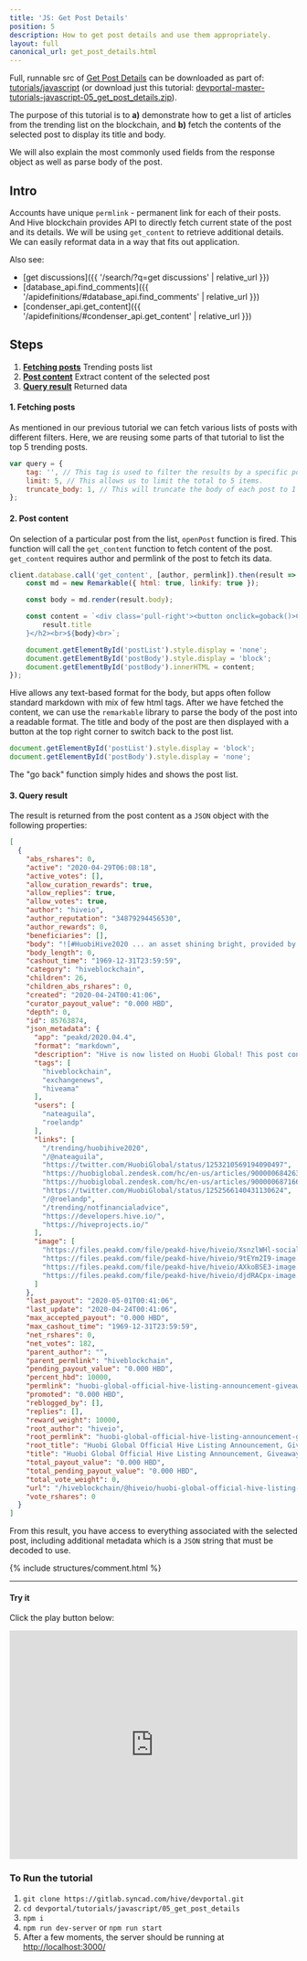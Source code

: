 ```yaml
---
title: 'JS: Get Post Details'
position: 5
description: How to get post details and use them appropriately.
layout: full
canonical_url: get_post_details.html
---
```

Full, runnable src of [Get Post Details](https://gitlab.syncad.com/hive/devportal/-/tree/master/tutorials/javascript/05_get_post_details) can be downloaded as part of: [tutorials/javascript](https://gitlab.syncad.com/hive/devportal/-/tree/master/tutorials/javascript) (or download just this tutorial: [devportal-master-tutorials-javascript-05_get_post_details.zip](https://gitlab.syncad.com/hive/devportal/-/archive/master/devportal-master.zip?path=tutorials/javascript/05_get_post_details)).

The purpose of this tutorial is to **a)** demonstrate how to get a list of articles from the trending list on the blockchain, and **b)** fetch the contents of the selected post to display its title and body.

We will also explain the most commonly used fields from the response object as well as parse body of the post.

## Intro

Accounts have unique `permlink` - permanent link for each of their posts. And Hive blockchain provides API to directly fetch current state of the post and its details. We will be using `get_content` to retrieve additional details. We can easily reformat data in a way that fits out application.

Also see:
* [get discussions]({{ '/search/?q=get discussions' | relative_url }})
* [database_api.find_comments]({{ '/apidefinitions/#database_api.find_comments' | relative_url }})
* [condenser_api.get_content]({{ '/apidefinitions/#condenser_api.get_content' | relative_url }})

## Steps

1. [**Fetching posts**](#fetch-posts) Trending posts list
1. [**Post content**](#post-content) Extract content of the selected post
1. [**Query result**](#query-result) Returned data

#### 1. Fetching posts<a name="fetch-posts"></a>

As mentioned in our previous tutorial we can fetch various lists of posts with different filters. Here, we are reusing some parts of that tutorial to list the top 5 trending posts.

```javascript
var query = {
    tag: '', // This tag is used to filter the results by a specific post tag.
    limit: 5, // This allows us to limit the total to 5 items.
    truncate_body: 1, // This will truncate the body of each post to 1 character, which is useful if you want to work with lighter array.
};
```

#### 2. Post content<a name="post-content"></a>

On selection of a particular post from the list, `openPost` function is fired. This function will call the `get_content` function to fetch content of the post. `get_content` requires author and permlink of the post to fetch its data.

```javascript
client.database.call('get_content', [author, permlink]).then(result => {
    const md = new Remarkable({ html: true, linkify: true });

    const body = md.render(result.body);

    const content = `<div class='pull-right'><button onclick=goback()>Close</button></div><br><h2>${
        result.title
    }</h2><br>${body}<br>`;

    document.getElementById('postList').style.display = 'none';
    document.getElementById('postBody').style.display = 'block';
    document.getElementById('postBody').innerHTML = content;
});
```

Hive allows any text-based format for the body, but apps often follow standard markdown with mix of few html tags. After we have fetched the content, we can use the `remarkable` library to parse the body of the post into a readable format. The title and body of the post are then displayed with a button at the top right corner to switch back to the post list.

```javascript
document.getElementById('postList').style.display = 'block';
document.getElementById('postBody').style.display = 'none';
```

The "go back" function simply hides and shows the post list.

#### 3. Query result<a name="query-result"></a>

The result is returned from the post content as a `JSON` object with the following properties:

```json
[
  {
    "abs_rshares": 0,
    "active": "2020-04-29T06:08:18",
    "active_votes": [],
    "allow_curation_rewards": true,
    "allow_replies": true,
    "allow_votes": true,
    "author": "hiveio",
    "author_reputation": "34879294456530",
    "author_rewards": 0,
    "beneficiaries": [],
    "body": "![#HuobiHive2020 ... an asset shining bright, provided by community member @nateaguila](https://files.peakd.com/file/peakd-hive/hiveio/XsnzlWHl-social_hive_flare.jpg)\n\n## Huobi has listed Hive! ...",
    "body_length": 0,
    "cashout_time": "1969-12-31T23:59:59",
    "category": "hiveblockchain",
    "children": 26,
    "children_abs_rshares": 0,
    "created": "2020-04-24T00:41:06",
    "curator_payout_value": "0.000 HBD",
    "depth": 0,
    "id": 85763874,
    "json_metadata": {
      "app": "peakd/2020.04.4",
      "format": "markdown",
      "description": "Hive is now listed on Huobi Global! This post contains all official links and AMA transcripts.",
      "tags": [
        "hiveblockchain",
        "exchangenews",
        "hiveama"
      ],
      "users": [
        "nateaguila",
        "roelandp"
      ],
      "links": [
        "/trending/huobihive2020",
        "/@nateaguila",
        "https://twitter.com/HuobiGlobal/status/1253210569194090497",
        "https://huobiglobal.zendesk.com/hc/en-us/articles/900000684263",
        "https://huobiglobal.zendesk.com/hc/en-us/articles/900000687166--EXCLUSIVE-Deposit-HIVE-on-Huobi-Global-to-Share-100-000-HIVE-",
        "https://twitter.com/HuobiGlobal/status/1252566140431130624",
        "/@roelandp",
        "/trending/notfinancialadvice",
        "https://developers.hive.io/",
        "https://hiveprojects.io/"
      ],
      "image": [
        "https://files.peakd.com/file/peakd-hive/hiveio/XsnzlWHl-social_hive_flare.jpg",
        "https://files.peakd.com/file/peakd-hive/hiveio/9tEYm2I9-image.png",
        "https://files.peakd.com/file/peakd-hive/hiveio/AXkoBSE3-image.png",
        "https://files.peakd.com/file/peakd-hive/hiveio/djdRACpx-image.png"
      ]
    },
    "last_payout": "2020-05-01T00:41:06",
    "last_update": "2020-04-24T00:41:06",
    "max_accepted_payout": "0.000 HBD",
    "max_cashout_time": "1969-12-31T23:59:59",
    "net_rshares": 0,
    "net_votes": 182,
    "parent_author": "",
    "parent_permlink": "hiveblockchain",
    "pending_payout_value": "0.000 HBD",
    "percent_hbd": 10000,
    "permlink": "huobi-global-official-hive-listing-announcement-giveaways-ama-chat-transcripts",
    "promoted": "0.000 HBD",
    "reblogged_by": [],
    "replies": [],
    "reward_weight": 10000,
    "root_author": "hiveio",
    "root_permlink": "huobi-global-official-hive-listing-announcement-giveaways-ama-chat-transcripts",
    "root_title": "Huobi Global Official Hive Listing Announcement, Giveaways, and AMA Chat Transcripts",
    "title": "Huobi Global Official Hive Listing Announcement, Giveaways, and AMA Chat Transcripts",
    "total_payout_value": "0.000 HBD",
    "total_pending_payout_value": "0.000 HBD",
    "total_vote_weight": 0,
    "url": "/hiveblockchain/@hiveio/huobi-global-official-hive-listing-announcement-giveaways-ama-chat-transcripts",
    "vote_rshares": 0
  }
]
```

From this result, you have access to everything associated with the selected post, including additional metadata which is a `JSON` string that must be decoded to use.

{% include structures/comment.html %}

---

#### Try it

Click the play button below:

<iframe height="400px" width="100%" src="https://replit.com/@inertia186/js05getpostdetails?embed=1&output=1" scrolling="no" frameborder="no" allowtransparency="true" allowfullscreen="true" sandbox="allow-forms allow-pointer-lock allow-popups allow-same-origin allow-scripts allow-modals"></iframe>

### To Run the tutorial

1. `git clone https://gitlab.syncad.com/hive/devportal.git`
1. `cd devportal/tutorials/javascript/05_get_post_details`
1. `npm i`
1. `npm run dev-server` or `npm run start`
1. After a few moments, the server should be running at [http://localhost:3000/](http://localhost:3000/)

